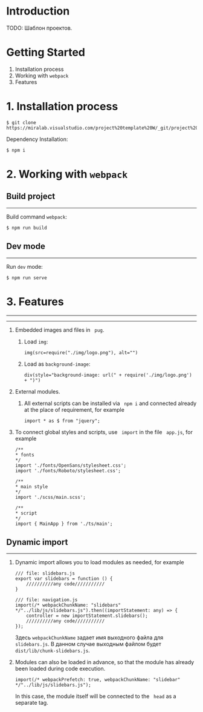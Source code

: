 # Introduction
TODO: Шаблон проектов.

# Getting Started
1.	Installation process
2.	Working with ``webpack``
3.  Features

# 1. Installation process
```
$ git clone https://miralab.visualstudio.com/project%20template%20W/_git/project%20template%20W
```
Dependency Installation:
```
$ npm i
```

# 2. Working with ``webpack``
**Build project**
-----------------------------------
***
Build command ``webpack``:
```
$ npm run build
```
**Dev mode**
-----------------------------------
***
Run ``dev`` mode:
```
$ npm run serve
```
# 3. Features
-----------------------------------
***
1.  Embedded images and files in `` pug``.
    1.  Load ``img``:
        ```
        img(src=require("./img/logo.png"), alt="")
        ```
    2.   Load as ``background-image``:
            ```
            div(style="background-image: url(" + require('./img/logo.png') + ")")
            ```
2.  External modules.
    1.  All external scripts can be installed via `` npm i`` and connected already at the place of requirement, for example
        ```
        import * as $ from "jquery";
        ```

3.  To connect global styles and scripts, use `` import`` in the file `` app.js``, for example
    ```
    /**
    * fonts
    */
    import './fonts/OpenSans/stylesheet.css';
    import './fonts/Roboto/stylesheet.css';

    /**
    * main style
    */
    import './scss/main.scss';

    /**
    * script
    */
    import { MainApp } from './ts/main';
    ```
**Dynamic import**
-----------------------------------
***
1.  Dynamic import allows you to load modules as needed, for example
    ```
    /// file: slidebars.js
    export var slidebars = function () {
        //////////any code///////////
    }

    /// file: navigation.js
    import(/* webpackChunkName: "slidebars" */"../lib/js/slidebars.js").then((importStatement: any) => {
        controller = new importStatement.slidebars();
        //////////any code///////////
    });
    ```
    Здесь ``webpackChunkName`` задает имя выходного файла для ``slidebars.js``. В данном случае выходным файлом будет ``dist/lib/chunk-slidebars.js``.

2.  Modules can also be loaded in advance, so that the module has already been loaded during code execution.
    ```
    import(/* webpackPrefetch: true, webpackChunkName: "slidebar" */"../lib/js/slidebars.js");
    ```
    In this case, the module itself will be connected to the `` head`` as a separate tag.